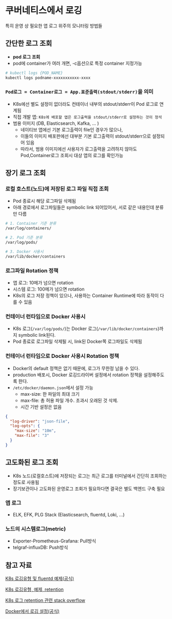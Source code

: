 # 쿠버네티스에서 로깅

특히 운영 상 필요한 앱 로그 위주의 모니터링 방법들

## 간단한 로그 조회

- **pod 로그 조회**
- pod에 container가 여러 개면, -c옵션으로 특정 container 지정가능

```sh
# kubectl logs {POD_NAME}
kubectl logs podname-xxxxxxxxxxx-xxxx
```

### `Pod로그 = Container로그 = App.표준출력(stdout/stderr)`을 의미

- K8s에선 별도 설정이 없더라도 컨테이너 내부의 stdout/stderr이 Pod 로그로 연계됨
- 직접 개발 앱: `K8s에 배포할 앱은 로그출력을 stdout/stderr로 설정하는 것이 정석`
- 범용 이미지 (DB, Elasticsearch, Kafka, ... )
  - 네이티브 앱에선 기본 로그출력이 file인 경우가 많으나,
  - 이들의 이미지 배포판에선 대부분 기본 로그출력이 stdout/stderr으로 설정되어 있음
  - 따라서, 범용 이미지에선 사용자가 로그출력을 고려하지 않아도 Pod,Container로그 조회시 대상 앱의 로그를 확인가능

## 장기 로그 조회

### 로컬 호스트(노드)에 저장된 로그 파일 직접 조회

- Pod 종료시 해당 로그파일 삭제됨
- 아래 경로에서 로그파일들은 symbolic link 되어있어서, 서로 같은 내용인데 분류만 다름

```sh
# 1. Container 기준 분류
/var/log/containers/

# 2. Pod 기준 분류
/var/log/pods/

# 3. Docker 사용시
/var/lib/docker/containers
```

### 로그파일 Rotation 정책

- 앱 로그: 10메가 넘으면 rotation
- 시스템 로그: 100메가 넘으면 rotation
- K8s의 로그 저장 정책이 있으나, 사용하는 Container Runtime에 따라 동작이 다를 수 있음

### 컨테이너 런타임으로 Docker 사용시

- K8s 로그(`/var/log/pods/`)는 Docker 로그(`/var/lib/docker/containers`)까지 symbolic link된다.
- Pod 종료로 로그파일 삭제될 시, link된 Docker쪽 로그파일도 삭제됨

### 컨테이너 런타임으로 Docker 사용시 Rotation 정책

- Docker의 default 정책은 없기 때문에, 로그가 무한정 남을 수 있다.
- production 배포시, Docker 로깅드라이버 설정에서 rotation 정책을 설정해주도록 한다.
- `/etc/docker/daemon.json`에서 설정 가능
  - max-size: 한 파일의 최대 크기
  - max-file: 총 허용 파일 개수. 초과시 오래된 것 삭제.
  - 시간 기반 설정은 없음

```json
{
  "log-driver": "json-file",
  "log-opts": {
    "max-size": "10m",
    "max-file": "3"
  }
}
```

## 고도화된 로그 조회

- K8s 노드(로컬호스트)에 저장되는 로그는 최근 로그를 터미널에서 간단히 조회하는 정도로 사용됨
- 장기보관이나 고도화된 운영로그 조회가 필요하다면 결국은 별도 백엔드 구축 필요

### 앱 로그

- ELK, EFK, PLG Stack (Elasticsearch, fluentd, Loki, ...)

### 노드의 시스템로그(metric)

- Exporter-Prometheus-Grafana: Pull방식
- telgraf-influxDB: Push방식

## 참고 자료

[K8s 로깅유형 및 fluentd 예제(공식)](https://kubernetes.io/docs/concepts/cluster-administration/logging/#logging-at-the-node-level)

[K8s 로깅유형, 예제, retention](https://unofficial-kubernetes.readthedocs.io/en/latest/concepts/cluster-administration/logging/)

[K8s 로그 retention 관련 stack overflow](https://stackoverflow.com/questions/71948846/kubernetes-pod-logs-retention)

[Docker에서 로깅 설정(공식)](https://docs.docker.com/config/containers/logging/configure/)
